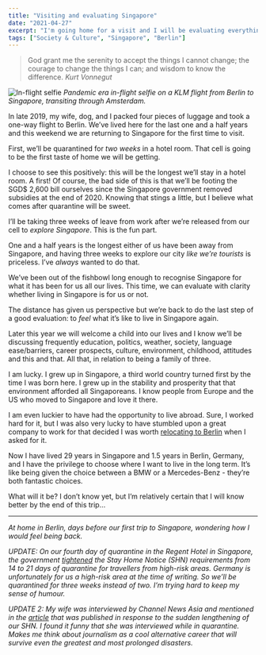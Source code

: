 ```yaml
---
title: "Visiting and evaluating Singapore"
date: "2021-04-27"
excerpt: "I'm going home for a visit and I will be evaluating everything with a brand new, outsider's perspective."
tags: ["Society & Culture", "Singapore", "Berlin"]
---
```


> God grant me the serenity to accept the things I cannot change; the courage to change the things I can; and wisdom to know the difference.
> <cite>Kurt Vonnegut</cite>

![In-flight selfie](/images/in-flight-selfie-nickang.jpg)
*Pandemic era in-flight selfie on a KLM flight from Berlin to Singapore, transiting through Amsterdam.*

In late 2019, my wife, dog, and I packed four pieces of luggage and took a one-way flight to Berlin. We’ve lived here for the last one and a half years and this weekend we are returning to Singapore for the first time to visit.

First, we’ll be quarantined for *two weeks* in a hotel room. That cell is going to be the first taste of home we will be getting.

I choose to see this positively: this will be the longest we’ll stay in a hotel room. A first! Of course, the bad side of this is that we’ll be footing the SGD$ 2,600 bill ourselves since the Singapore government removed subsidies at the end of 2020. Knowing that stings a little, but I believe what comes after quarantine will be sweet.

I’ll be taking three weeks of leave from work after we’re released from our cell to *explore Singapore*. This is the fun part. 

One and a half years is the longest either of us have been away from Singapore, and having three weeks to explore our city *like we’re tourists* is priceless. I’ve *always* wanted to do that.

We’ve been out of the fishbowl long enough to recognise Singapore for what it has been for us all our lives. This time, we can evaluate with clarity whether living in Singapore is for us or not.

The distance has given us perspective but we’re back to do the last step of a good evaluation: to *feel* what it’s like to live in Singapore again.

Later this year we will welcome a child into our lives and I know we’ll be discussing frequently education, politics, weather, society, language ease/barriers, career prospects, culture, environment, childhood, attitudes and this and that. All that, in relation to being a family of three.

I am lucky. I grew up in Singapore, a third world country turned first by the time I was born here. I grew up in the stability and prosperity that that environment afforded all Singaporeans. I know people from Europe and the US who moved to Singapore and love it there.

I am even luckier to have had the opportunity to live abroad. Sure, I worked hard for it, but I was also very lucky to have stumbled upon a great company to work for that decided I was worth [relocating to Berlin](https://www.nickang.com/2020-06-01-why-i-moved-to-berlin/) when I asked for it.

Now I have lived 29 years in Singapore and 1.5 years in Berlin, Germany, and I have the privilege to choose where I want to live in the long term. It’s like being given the choice between a BMW or a Mercedes-Benz - they’re both fantastic choices.

What will it be? I don’t know yet, but I’m relatively certain that I will know better by the end of this trip...

---

*At home in Berlin, days before our first trip to Singapore, wondering how I would feel being back.*

*UPDATE: On our fourth day of quarantine in the Regent Hotel in Singapore, the government [tightened](https://www.channelnewsasia.com/news/singapore/travellers-history-higher-risk-places-serve-21-day-stay-home-14742884) the Stay Home Notice (SHN) requirements from 14 to 21 days of quarantine for travellers from high-risk areas. Germany is unfortunately for us a high-risk area at the time of writing. So we’ll be quarantined for three weeks instead of two. I’m trying hard to keep my sense of humour.*

*UPDATE 2: My wife was interviewed by Channel News Asia and mentioned in the [article](https://www.channelnewsasia.com/news/singapore/covid-19-stay-home-notice-cost-hotels-staycation-cancellations-14754972) that was published in response to the sudden lengthening of our SHN. I found it funny that she was interviewed while in quarantine. Makes me think about journalism as a cool alternative career that will survive even the greatest and most prolonged disasters.*